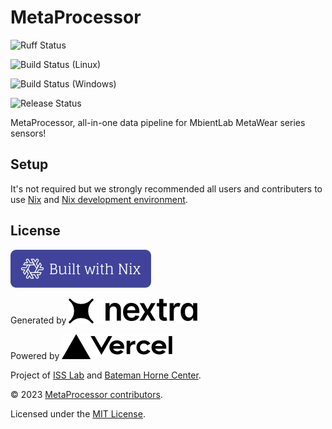 # MetaProcessor

![Ruff Status](https://github.com/stepbrobd/metaprocessor/actions/workflows/ruff.yml/badge.svg)

![Build Status (Linux)](https://github.com/stepbrobd/metaprocessor/actions/workflows/build-linux.yml/badge.svg)

![Build Status (Windows)](https://github.com/stepbrobd/metaprocessor/actions/workflows/build-windows.yml/badge.svg)

![Release Status](https://github.com/stepbrobd/metaprocessor/actions/workflows/release.yml/badge.svg)

MetaProcessor, all-in-one data pipeline for MbientLab MetaWear series sensors!

## Setup

It's not required but we strongly recommended all users and contributers to use [Nix](https://nixos.org) and [Nix development environment](https://nixos.org/manual/nix/stable/command-ref/new-cli/nix3-develop.html).

## License

[![Built with Nix](/docs/public/nix.svg)](https://builtwithnix.org)

Generated by [![Generated by Nextra](/docs/public/nextra.svg)](https://nextra.site?utm_source=stepbrobd&utm_campaign=oss)

Powered by [![Powered by Vercel](/docs/public/vercel.svg)](https://vercel.com?utm_source=stepbrobd&utm_campaign=oss)

Project of [ISS Lab](https://iss.mech.utah.edu/) and [Bateman Horne Center](https://batemanhornecenter.org/).

&copy; 2023 [MetaProcessor contributors](https://github.com/stepbrobd/metaprocessor/graphs/contributors).

Licensed under the [MIT License](/license.md).
